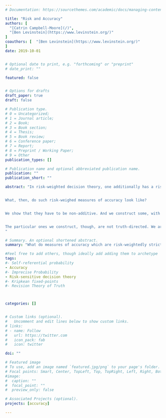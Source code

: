 ```yaml
---
# Documentation: https://sourcethemes.com/academic/docs/managing-content/

title: "Risk and Accuracy"
authors: [
  "[Catrin Campbell-Moore](/)",
  "[Ben Levinstein](https://www.levinstein.org/)"
]
coauthors: [  "[Ben Levinstein](https://www.levinstein.org/)"
]
date: 2019-10-01


# Optional date to print, e.g. "forthcoming" or "preprint"
# date_print: ""

featured: false


# Options for drafts
draft_paper: true
draft: false

# Publication type.
# 0 = Uncategorized;
# 1 = Journal article;
# 2 = Book;
# 3 = Book section;
# 4 = Thesis;
# 5 = Book review;
# 6 = Conference paper;
# 7 = Report;
# 8 = Preprint / Working Paper;
# 9 = Other
publication_types: []

# Publication name and optional abbreviated publication name.
publication: ""
publication_short: ""

abstract: "In risk-weighted decision theory, one additionally has a risk-profile which governs one's worst-case-scenario-style reasoning. Lara Buchak has recently promoted this as an account of rationality that goes beyond standard expected utility theory. We argue that what counts as an appropriate measure of accuracy for the risk-aware will differ from those for standard expected utility theory. In particular, the notion of strict propriety should be replaced by risk-weighed strict propriety.


What, then, do such risk-weighed measures of accuracy look like?


We show that they have to be non-additive. And we construct some, with which one can give a dominance argument for probabilism.


The particular ones we construct, though, are not truth-directed. We are working on developing ''nice'' ones.
"

# Summary. An optional shortened abstract.
summary: "What do measures of accuracy which are risk-weightedly strictly-proper look like? Some results."

#Feel free to add others, though ideally add adding them to archetype
tags:
#- Self-referential probability
- Accuracy
#- Imprecise Probability
- Risk-sensitive decision theory
#- Kripkean fixed-points
#- Revision Theory of Truth



categories: []


# Custom links (optional).
#   Uncomment and edit lines below to show custom links.
# links:
# - name: Follow
#   url: https://twitter.com
#   icon_pack: fab
#   icon: twitter

doi: ""

# Featured image
# To use, add an image named `featured.jpg/png` to your page's folder.
# Focal points: Smart, Center, TopLeft, Top, TopRight, Left, Right, BottomLeft, Bottom, BottomRight.
#image:
#  caption: ""
#  focal_point: ""
#  preview_only: false

# Associated Projects (optional).
projects: [accuracy]

---
```

